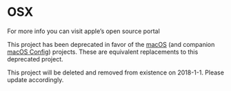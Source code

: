 # OSX
For more info you can visit apple’s open source portal

This project has been deprecated in favor of the [macOS](https://github.com/bkuhlmann/mac_os) (and
companion [macOS Config](https://github.com/bkuhlmann/mac_os-config)) projects. These are equivalent
replacements to this deprecated project.

This project will be deleted and removed from existence on 2018-1-1. Please update accordingly.
